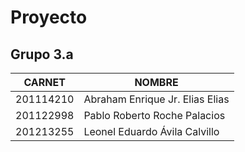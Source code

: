 # Proyecto
## Grupo 3.a


CARNET | NOMBRE
--- | ---
201114210 | Abraham Enrique Jr. Elias Elias 
201122998 | Pablo Roberto Roche Palacios
201213255 | Leonel Eduardo Ávila Calvillo